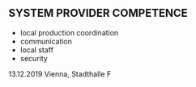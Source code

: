 ## SYSTEM PROVIDER COMPETENCE

+ local production coordination
+ communication
+ local staff
+ security

13.12.2019 Vienna, Stadthalle F
